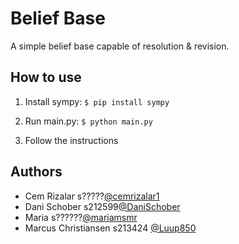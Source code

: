 
# Belief Base

A simple belief base capable of resolution & revision.



## How to use

1. Install sympy:
    ```$ pip install sympy```

2. Run main.py:
    ```$ python main.py```

3. Follow the instructions
## Authors
- Cem Rizalar s?????[@cemrizalar1](https://github.com/cemrizalar1)
- Dani Schober s212599[@DaniSchober](https://github.com/DaniSchober)
- Maria s??????[@mariamsmr](https://github.com/mariamsmr)
- Marcus Christiansen s213424 [@Luup850](https://github.com/Luup850)